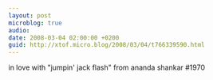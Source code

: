 ```yaml
---
layout: post
microblog: true
audio: 
date: 2008-03-04 02:00:00 +0200
guid: http://xtof.micro.blog/2008/03/04/t766339590.html
---
```

in love with "jumpin' jack flash" from ananda shankar #1970
